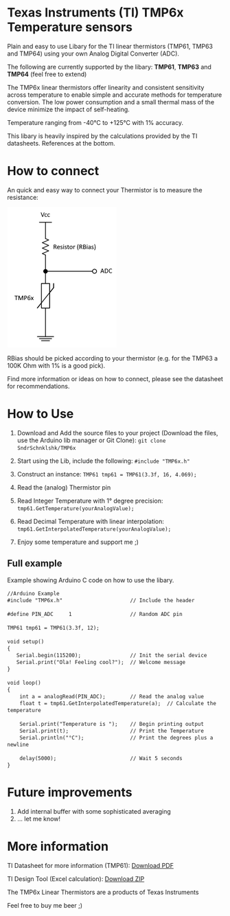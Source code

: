 # Texas Instruments (TI) TMP6x Temperature sensors

Plain and easy to use Libary for the TI linear thermistors (TMP61, TMP63 and TMP64) using your own Analog Digital Converter (ADC). 

The following are currently supported by the libary: **TMP61**, **TMP63** and **TMP64** (feel free to extend)

The TMP6x linear thermistors offer linearity and consistent sensitivity across temperature to enable simple and accurate methods for temperature conversion. The low power consumption and a small thermal mass of the device minimize the impact of self-heating.

Temperature ranging from -40°C to +125°C with 1% accuracy.

This libary is heavily inspired by the calculations provided by the TI datasheets. References at the bottom.

# How to connect

An quick and easy way to connect your Thermistor is to measure the resistance:

![This is an image](https://github.com/SndrSchnklshk/TMP6x/blob/master/img/howtouse.png)

RBias should be picked according to your thermistor (e.g. for the TMP63 a 100K Ohm with 1% is a good pick).

Find more information or ideas on how to connect, please see the datasheet for recommendations.

# How to Use

1) Download and Add the source files to your project (Download the files, use the Arduino lib manager or Git Clone):
```git clone SndrSchnklshk/TMP6x```

2) Start using the Lib, include the following:
```#include "TMP6x.h"```

3) Construct an instance:
```TMP61 tmp61 = TMP61(3.3f, 16, 4.069);```

4) Read the (analog) Thermistor pin

5) Read Integer Temperature with 1° degree precision:
```tmp61.GetTemperature(yourAnalogValue);```

6) Read Decimal Temperature with linear interpolation:
```tmp61.GetInterpolatedTemperature(yourAnalogValue);```

7) Enjoy some temperature and support me ;)

## Full example
Example showing Arduino C code on how to use the libary.

```
//Arduino Example
#include "TMP6x.h"                      // Include the header

#define PIN_ADC     1                   // Random ADC pin

TMP61 tmp61 = TMP61(3.3f, 12);

void setup() 
{
   Serial.begin(115200);                // Init the serial device
   Serial.print("Ola! Feeling cool?");  // Welcome message 
}

void loop() 
{
    int a = analogRead(PIN_ADC);        // Read the analog value
    float t = tmp61.GetInterpolatedTemperature(a);  // Calculate the temperature
    
    Serial.print("Temperature is ");    // Begin printing output
    Serial.print(t);                    // Print the Temperature
    Serial.println("°C");               // Print the degrees plus a newline

    delay(5000);                        // Wait 5 seconds
}
```

# Future improvements

1) Add internal buffer with some sophisticated averaging
2) ... let me know!

# More information

TI Datasheet for more information (TMP61): [Download PDF](https://www.ti.com/lit/ds/symlink/tmp61.pdf)

TI Design Tool (Excel calculation): [Download ZIP](http://www.ti.com/lit/zip/sboc595)

The TMP6x Linear Thermistors are a products of Texas Instruments

Feel free to buy me beer ;)